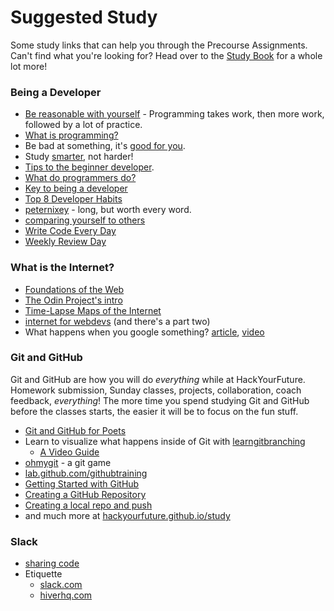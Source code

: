 # Suggested Study

Some study links that can help you through the Precourse Assignments. Can't find what you're looking for? Head over to the [Study Book](https://hackyourfuture.github.io/study) for a whole lot more!

### Being a Developer

- [Be reasonable with yourself](http://norvig.com/21-days.html) - Programming takes work, then more work, followed by a lot of practice.
- [What is programming?](https://shawnr.gitbooks.io/practical-introduction-to-javascript/content/what-is-programming/)
- Be bad at something, it's [good for you](https://www.ted.com/talks/eduardo_briceno_how_to_get_better_at_the_things_you_care_about).
- Study [smarter](https://youtu.be/Xt5qpbiqw2g?t=297), not harder!
- [Tips to the beginner developer](https://www.codementor.io/learn-programming/tips-on-becoming-a-software-engineer).
- [What do programmers do?](https://www.youtube.com/watch?v=g4a7_HH9Wbg)
- [Key to being a developer](https://medium.com/@rhamedy/key-habits-and-things-i-wish-i-knew-earlier-as-a-developer-43c9466a0407)
- [Top 8 Developer Habits](https://www.youtube.com/watch?v=DwQ7psiU23I&index=1&list=PL0zVEGEvSaeGY3RMjGo4CgMPN42_U9Glu)
- [peternixey](http://peternixey.com/post/83510597580/how-to-be-a-great-software-developer) - long, but worth every word.
- [comparing yourself to others](https://medium.freecodecamp.org/a-better-way-to-compare-yourself-43cf37616570)
- [Write Code Every Day](https://johnresig.com/blog/write-code-every-day/)
- [Weekly Review Day](https://www.youtube.com/watch?v=PlTrxpNaZI8)

### What is the Internet?

- [Foundations of the Web](https://shawnr.gitbooks.io/foundations-of-the-web/)
- [The Odin Project's intro](https://www.theodinproject.com/courses/web-development-101/lessons/how-does-the-web-work)
- [Time-Lapse Maps of the Internet ](https://www.vox.com/a/internet-maps)
- [internet for webdevs](https://www.youtube.com/watch?v=e4S8zfLdLgQ) (and there's a part two)
- What happens when you google something? [article](https://github.com/alex/what-happens-when), [video](https://www.youtube.com/watch?v=dh406O2v_1c)

### Git and GitHub

Git and GitHub are how you will do _everything_ while at HackYourFuture. Homework submission, Sunday classes, projects, collaboration, coach feedback, _everything_! The more time you spend studying Git and GitHub before the classes starts, the easier it will be to focus on the fun stuff.

- [Git and GitHub for Poets](https://www.youtube.com/playlist?list=PLRqwX-V7Uu6ZF9C0YMKuns9sLDzK6zoiV)
- Learn to visualize what happens inside of Git with [learngitbranching](https://learngitbranching.js.org/)
  - [A Video Guide](https://www.youtube.com/watch?v=dG0ke9vILQM)
- [ohmygit](https://ohmygit.org/) - a git game
- [lab.github.com/githubtraining](https://lab.github.com/githubtraining/paths/)
- [Getting Started with GitHub](https://help.github.com/en/github/getting-started-with-github)
- [Creating a GitHub Repository](https://www.youtube.com/watch?v=WfhRyz3Wf4o)
- [Creating a local repo and push](https://www.youtube.com/watch?v=vbQ2bYHxxEA)
- and much more at [hackyourfuture.github.io/study](https://hackyourfuture.github.io/study)

### Slack

- [sharing code](https://www.youtube.com/watch?v=rKGYKX9xjV8)
- Etiquette
  - [slack.com](https://slack.com/intl/en-be/blog/collaboration/etiquette-tips-in-slack)
  - [hiverhq.com](https://hiverhq.com/blog/slack-etiquette)
